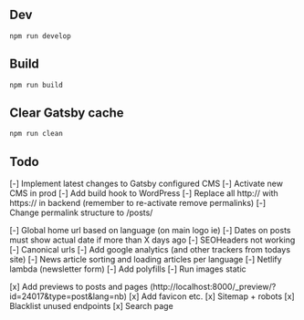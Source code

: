 ## Dev

`npm run develop`


## Build

`npm run build`


## Clear Gatsby cache

`npm run clean`

## Todo

[-] Implement latest changes to Gatsby configured CMS
[-] Activate new CMS in prod
[-] Add build hook to WordPress
[-] Replace all http:// with https:// in backend (remember to re-activate remove permalinks)
[-] Change permalink structure to /posts/

[-] Global home url based on language (on main logo ie)
[-] Dates on posts must show actual date if more than X days ago
[-] SEOHeaders not working
[-] Canonical urls
[-] Add google analytics (and other trackers from todays site)
[-] News article sorting and loading articles per language
[-] Netlify lambda (newsletter form)
[-] Add polyfills
[-] Run images static

[x] Add previews to posts and pages (http://localhost:8000/_preview/?id=24017&type=post&lang=nb)
[x] Add favicon etc.
[x] Sitemap + robots
[x] Blacklist unused endpoints
[x] Search page